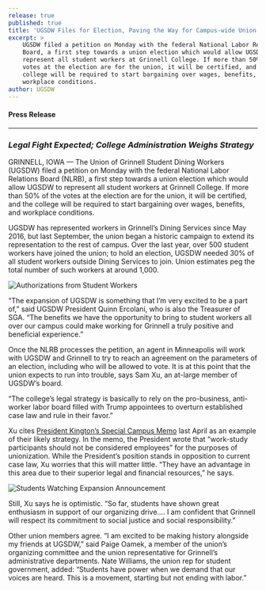 ```yaml
---
release: true
published: true
title: 'UGSDW Files for Election, Paving the Way for Campus-wide Union'
excerpt: >
    UGSDW filed a petition on Monday with the federal National Labor Relations 
    Board, a first step towards a union election which would allow UGSDW to
    represent all student workers at Grinnell College. If more than 50% of the
    votes at the election are for the union, it will be certified, and the
    college will be required to start bargaining over wages, benefits, and
    workplace conditions.
author: UGSDW
---
```


#### Press Release

***

### *Legal Fight Expected; College Administration Weighs Strategy*

GRINNELL, IOWA — The Union of Grinnell Student Dining Workers (UGSDW) filed a
petition on Monday with the federal National Labor Relations Board (NLRB),  a
first step towards a union election which would allow UGSDW to represent all
student workers at Grinnell College.  If more than 50% of the votes at the
election are for the union, it will be certified, and the college will be
required to start bargaining over wages, benefits, and workplace conditions.  

UGSDW has represented workers in Grinnell’s Dining Services since May 2016, but
last September, the union began a historic campaign to extend its
representation to the rest of campus.  Over the last year, over 500 student
workers have joined the union; to hold an election, UGSDW needed 30% of all
student workers outside Dining Services to join. Union estimates peg the total
number of such workers at around 1,000.    

![Authorizations from Student Workers]({{site.baseurl}}/assets/news/Authorizations%20from%20Student%20Workers.png)

“The expansion of UGSDW is something that I’m very excited to be a part of,”
said UGSDW President Quinn Ercolani, who is also the Treasurer of SGA. “The
benefits we have the opportunity to bring to student workers all over our
campus could make working for Grinnell a truly positive and beneficial
experience.”

Once the NLRB processes the petition, an agent in Minneapolis will work with
UGSDW and Grinnell to try to reach an agreement on the parameters of an
election, including who will be allowed to vote. It is at this point that the
union expects to run into trouble, says Sam Xu, an at-large member of UGSDW’s
board.

“The college’s legal strategy is basically to rely on the pro-business,
anti-worker labor board filled with Trump appointees to overturn established
case law and rule in their favor.”  

Xu cites [President Kington’s Special Campus Memo](/2018/04/19/a-response-to-president-kington/)
last April as an example of their likely strategy.  In the memo, the President
wrote that “work-study participants should not be considered employees” for the
purposes of unionization.  While the President’s position stands in opposition
to current case law, Xu worries that this will matter little.  “They have an
advantage in this area due to their superior legal and financial resources,” he
says.

![Students Watching Expansion Announcement]({{site.baseurl}}/assets/news/expansion_watching.jpg)

Still, Xu says he is optimistic. “So far, students have shown great enthusiasm
in support of our organizing drive…. I am confident that Grinnell will respect
its commitment to social justice and social responsibility.”  

Other union members agree. “I am excited to be making history alongside my
friends at UGSDW,” said Paige Oamek, a member of the union’s organizing
committee and the union representative for Grinnell’s administrative
departments. Nate Williams, the union rep for student government, added:
“Students have power when we demand that our voices are heard. This is a
movement, starting but not ending with labor.”
